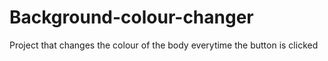 # Background-colour-changer
Project that changes the colour of the body everytime the button is clicked
